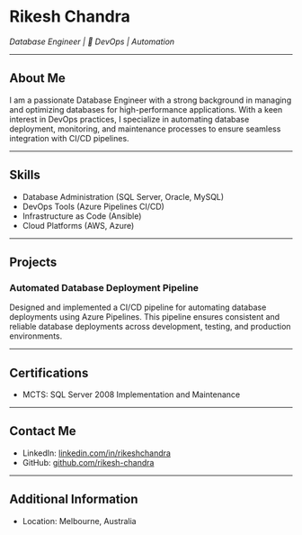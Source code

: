 # Rikesh Chandra
*Database Engineer | :rocket: DevOps | Automation*

---

## About Me
I am a passionate Database Engineer with a strong background in managing and optimizing databases for high-performance applications. With a keen interest in DevOps practices, I specialize in automating database deployment, monitoring, and maintenance processes to ensure seamless integration with CI/CD pipelines.

---

## Skills
- Database Administration (SQL Server, Oracle, MySQL)
- DevOps Tools (Azure Pipelines CI/CD)
- Infrastructure as Code (Ansible)
- Cloud Platforms (AWS, Azure)

---

## Projects
### Automated Database Deployment Pipeline
Designed and implemented a CI/CD pipeline for automating database deployments using Azure Pipelines. This pipeline ensures consistent and reliable database deployments across development, testing, and production environments.

---

## Certifications
- MCTS: SQL Server 2008 Implementation and Maintenance

---

## Contact Me
- LinkedIn: [linkedin.com/in/rikeshchandra](https://www.linkedin.com/in/rikeshchandra)
- GitHub: [github.com/rikesh-chandra](https://github.com/rikesh-chandra)

---

## Additional Information
- Location: Melbourne, Australia
